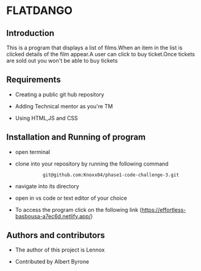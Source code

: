 # FLATDANGO

## Introduction
This is a program that displays a list of films.When an item in the list is clicked details of the film appear.A user can click to buy ticket.Once tickets are sold out you won't be able to buy tickets

## Requirements
- Creating a public git hub repository

- Adding Technical mentor as you're TM

- Using HTML,JS and CSS

## Installation and Running of program
- open terminal

- clone into your repository by running the following command

                git@github.com:Knoxx04/phase1-code-challenge-3.git

- navigate into its directory

- open in vs code or text editor of your choice

- To access the program click on the following link
(https://effortless-basbousa-a7ec6d.netlify.app/)

## Authors and contributors
- The author of this project is Lennox
 
- Contributed by Albert Byrone         
